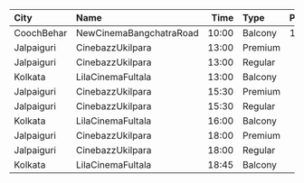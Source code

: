 | City       | Name                    |  Time | Type    | Price | Capacity | Booked |
| :--------- | :---------------------- | ----: | :------ | ----: | -------: | -----: |
| CoochBehar | NewCinemaBangchatraRoad | 10:00 | Balcony |  100₹ |       73 |     51 |
| Jalpaiguri | CinebazzUkilpara        | 13:00 | Premium |   80₹ |      100 |      0 |
| Jalpaiguri | CinebazzUkilpara        | 13:00 | Regular |   80₹ |      100 |      0 |
| Kolkata    | LilaCinemaFultala       | 13:00 | Balcony |   60₹ |       28 |      0 |
| Jalpaiguri | CinebazzUkilpara        | 15:30 | Premium |   80₹ |      100 |      0 |
| Jalpaiguri | CinebazzUkilpara        | 15:30 | Regular |   80₹ |      100 |      0 |
| Kolkata    | LilaCinemaFultala       | 16:00 | Balcony |   60₹ |       28 |      0 |
| Jalpaiguri | CinebazzUkilpara        | 18:00 | Premium |   80₹ |      100 |      0 |
| Jalpaiguri | CinebazzUkilpara        | 18:00 | Regular |   80₹ |      100 |      0 |
| Kolkata    | LilaCinemaFultala       | 18:45 | Balcony |   60₹ |       28 |      0 |